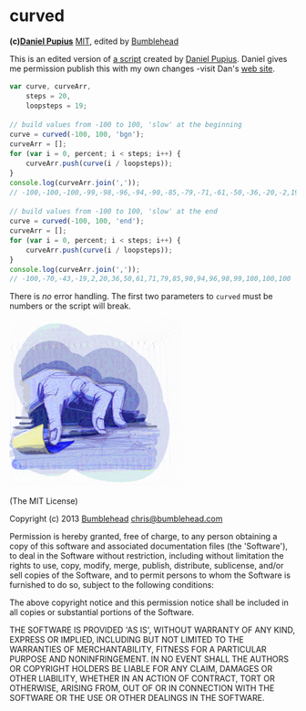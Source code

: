 curved
======
**(c)[Daniel Pupius][0]** [MIT](#license), edited by [Bumblehead][0]
    
This is an edited version of [a script][2] created by [Daniel Pupius][0]. Daniel gives me permission publish this with my own changes -visit Dan's [web site][0].


[0]: http://pupius.co.uk/                              "daniel pupius"
[1]: http://www.bumblehead.com                            "bumblehead"
[2]: http://13thparallel.com/archive/bezier-curves/      "bezier-demo"


```javascript
var curve, curveArr,
    steps = 20, 
    loopsteps = 19;
    
// build values from -100 to 100, 'slow' at the beginning
curve = curved(-100, 100, 'bgn');
curveArr = [];
for (var i = 0, percent; i < steps; i++) {
    curveArr.push(curve(i / loopsteps));
}
console.log(curveArr.join(','));
// -100,-100,-100,-99,-98,-96,-94,-90,-85,-79,-71,-61,-50,-36,-20,-2,19,43,70,100
  
// build values from -100 to 100, 'slow' at the end
curve = curved(-100, 100, 'end');
curveArr = [];
for (var i = 0, percent; i < steps; i++) {
    curveArr.push(curve(i / loopsteps));
}
console.log(curveArr.join(','));
// -100,-70,-43,-19,2,20,36,50,61,71,79,85,90,94,96,98,99,100,100,100
```

There is *no* error handling. The first two parameters to `curved` must be numbers or the script will break.


 ![scrounge](https://github.com/iambumblehead/scroungejs/raw/main/img/hand.png) 

(The MIT License)

Copyright (c) 2013 [Bumblehead][0] <chris@bumblehead.com>

Permission is hereby granted, free of charge, to any person obtaining a copy of this software and associated documentation files (the 'Software'), to deal in the Software without restriction, including without limitation the rights to use, copy, modify, merge, publish, distribute, sublicense, and/or sell copies of the Software, and to permit persons to whom the Software is furnished to do so, subject to the following conditions:

The above copyright notice and this permission notice shall be included in all copies or substantial portions of the Software.

THE SOFTWARE IS PROVIDED 'AS IS', WITHOUT WARRANTY OF ANY KIND, EXPRESS OR IMPLIED, INCLUDING BUT NOT LIMITED TO THE WARRANTIES OF MERCHANTABILITY, FITNESS FOR A PARTICULAR PURPOSE AND NONINFRINGEMENT. IN NO EVENT SHALL THE AUTHORS OR COPYRIGHT HOLDERS BE LIABLE FOR ANY CLAIM, DAMAGES OR OTHER LIABILITY, WHETHER IN AN ACTION OF CONTRACT, TORT OR OTHERWISE, ARISING FROM, OUT OF OR IN CONNECTION WITH THE SOFTWARE OR THE USE OR OTHER DEALINGS IN THE SOFTWARE.
